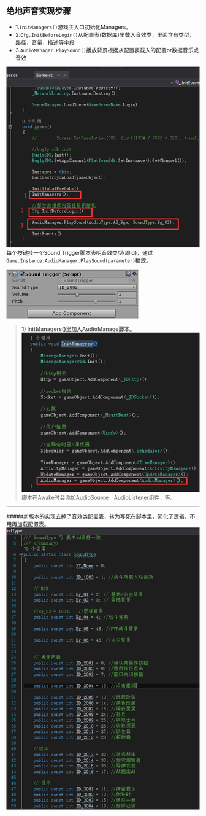 ## 绝地声音实现步骤
* 1.`InitManagers()`游戏主入口初始化Managers。  
* 2.`Cfg.InitBeforeLogin()`从配置表(数据库)里载入音效类，里面含有类型，路径，音量，描述等字段
* 3.`AudioManager.PlaySound()`播放背景根据从配置表载入的配置or数据音乐或音效

![](pic/1.png)  
每个按键挂一个Sound Trigger脚本表明音效类型(即id)，通过`Game.Instance.AudioManager.PlaySound(parameter)`播放。

![](pic/3.png)


> **1) InitManagers()里加入AudioManage脚本。**
![](pic/2.png)  
脚本在Awake时会添加AudioSource，AudioListener组件，等。  

---
#####新版本的实现去掉了音效类配置表，转为写死在脚本里，简化了逻辑，不用再加载配置表。  
![](pic/4.png)